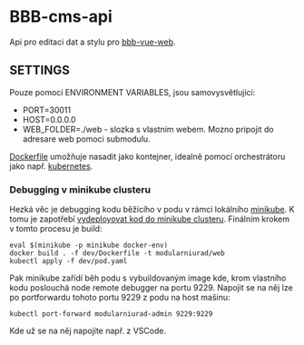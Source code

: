 # BBB-cms-api

Api pro editaci dat a stylu pro [bbb-vue-web](https://github.com/vencax/bbb-vue-web).

## SETTINGS

Pouze pomocí ENVIRONMENT VARIABLES, jsou samovysvětlující:
- PORT=30011
- HOST=0.0.0.0
- WEB_FOLDER=./web - slozka s vlastnim webem. Mozno pripojit do adresare web pomoci submodulu.

[Dockerfile](Dockerfile) umožňuje nasadit jako kontejner,
idealně pomocí orchestrátoru jako např. [kubernetes](https://kubernetes.io/).

### Debugging v minikube clusteru

Hezká věc je debugging kodu běžícího v podu v rámci lokálního [minikube](https://github.com/kubernetes/minikube).
K tomu je zapotřebí [vydeployovat kod do minikube clusteru](https://medium.com/swlh/how-to-run-locally-built-docker-images-in-kubernetes-b28fbc32cc1d).
Finálním krokem v tomto procesu je build:
```
eval $(minikube -p minikube docker-env)
docker build . -f dev/Dockerfile -t modularniurad/web
kubectl apply -f dev/pod.yaml
```

Pak minikube zařídí běh podu s vybuildovaným image kde, krom vlastního kodu
poslouchá node remote debugger na portu 9229.
Napojit se na něj lze po portforwardu tohoto portu 9229 z podu na host mašinu:
```
kubectl port-forward modularniurad-admin 9229:9229
```
Kde už se na něj napojíte např. z VSCode.
